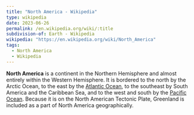 ```yaml
---
title: "North America - Wikipedia"
type: wikipedia
date: 2023-06-26
permalink: /en.wikipedia.org/wiki/:title
subdivision-of: Earth - Wikipedia
wikipedia: "https://en.wikipedia.org/wiki/North_America"
tags:
  - North America
  - Wikipedia
---
```

**North America** is a continent in the Northern Hemisphere and almost entirely within the Western Hemisphere. It is bordered to the north by the Arctic Ocean, to the east by the [Atlantic Ocean](/en.wikipedia.org/wiki/Atlantic_Ocean), to the southeast by South America and the Caribbean Sea, and to the west and south by the [Pacific Ocean](/en.wikipedia.org/wiki/Pacific_Ocean). Because it is on the North American Tectonic Plate, Greenland is included as a part of North America geographically.